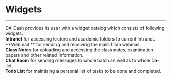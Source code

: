 # Widgets


---



DA-Dash provides its user with a widget catalog which consists of following widgets:<br/>
**Intranet** for accessing lecture and academic folders fo current Intranet.<br/>
**Webmail ** for sending and receiving the mails from webmail.<br/>
**Class Notes** for uploading and accessing the class notes, examination papers and other related information.<br/>
**Chat Room** for sending messages to whole batch as well as to whole Da-iict.<br/> 
**Todo List** for maintiaing a personal list of tasks to be done and completed.<br/>